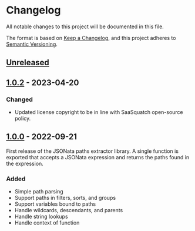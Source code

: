 # Changelog

All notable changes to this project will be documented in this file.

The format is based on [Keep a Changelog](https://keepachangelog.com/en/1.0.0/),
and this project adheres to [Semantic Versioning](https://semver.org/spec/v2.0.0.html).

## [Unreleased]

## [1.0.2] - 2023-04-20

### Changed
- Updated license copyright to be in line with SaaSquatch open-source policy.

## [1.0.0] - 2022-09-21

First release of the JSONata paths extractor library. A single function is exported that
accepts a JSONata expression and returns the paths found in the expression.

### Added

- Simple path parsing
- Support paths in filters, sorts, and groups
- Support variables bound to paths
- Handle wildcards, descendants, and parents
- Handle string lookups
- Handle context of function

[unreleased]: https://github.com/saasquatch/program-tools/compare/%40saasquatch%2Fjsonata-paths-extractor%401.0.2...HEAD
[1.0.2]: https://github.com/saasquatch/program-tools/releases/tag/%40saasquatch%2Fjsonata-paths-extractor%401.0.2
[1.0.1]: https://github.com/saasquatch/program-tools/releases/tag/%40saasquatch%2Fjsonata-paths-extractor%401.0.1
[1.0.0]: https://github.com/saasquatch/program-tools/releases/tag/%40saasquatch%2Fjsonata-paths-extractor%401.0.0
